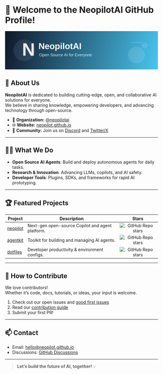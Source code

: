 # 👋 Welcome to the NeopilotAI GitHub Profile!

![NeopilotAI Banner](./profile/neopilotai-banner.svg)

## 🚀 About Us

**NeopilotAI** is dedicated to building cutting-edge, open, and collaborative AI solutions for everyone.  
We believe in sharing knowledge, empowering developers, and advancing technology through open-source.

- 🌟 **Organization:** [@neopilotai](https://github.com/neopilotai)
- 🌐 **Website:** [neopilot.github.io](https://neopilot.github.io)
- 💬 **Community:** Join us on [Discord](https://discord.gg/neopilotai) and [Twitter/X](https://twitter.com/neopilotai)

---

## 🧑‍💻 What We Do

- **Open Source AI Agents**: Build and deploy autonomous agents for daily tasks.
- **Research & Innovation**: Advancing LLMs, copilots, and AI safety.
- **Developer Tools**: Plugins, SDKs, and frameworks for rapid AI prototyping.

---

## 🏆 Featured Projects

| Project                    | Description                                        | Stars |
|----------------------------|----------------------------------------------------|:-----:|
| [neopilot](https://github.com/neopilotai/neopilot) | Next-gen open-source Copilot and agent platform. | ![GitHub Repo stars](https://img.shields.io/github/stars/neopilotai/neopilot?style=social) |
| [agentkit](https://github.com/neopilotai/agentkit) | Toolkit for building and managing AI agents.     | ![GitHub Repo stars](https://img.shields.io/github/stars/neopilotai/agentkit?style=social) |
| [dotfiles](https://github.com/neopilotai/dotfiles) | Developer productivity & environment configs.    | ![GitHub Repo stars](https://img.shields.io/github/stars/neopilotai/dotfiles?style=social) |

---

## 🤝 How to Contribute

We love contributors!  
Whether it’s code, docs, tutorials, or ideas, your input is welcome.

1. Check out our open issues and [good first issues](https://github.com/neopilotai/neopilot/labels/good%20first%20issue)
2. Read our [contribution guide](https://github.com/neopilotai/.github/blob/main/CONTRIBUTING.md)
3. Submit your first PR!

---

## 📫 Contact

- Email: hello@neopilot.github.io
- Discussions: [GitHub Discussions](https://github.com/neopilotai/neopilot/discussions)

---

> **Let’s build the future of AI, together!** 💡
